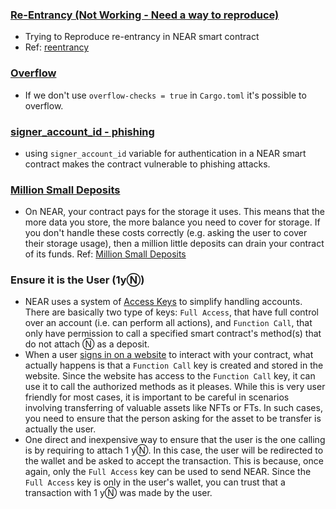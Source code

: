 ### [Re-Entrancy (Not Working - Need a way to reproduce)](https://github.com/hashcloak/NEAR-Vulnerabilities/tree/main/reentrancy)
- Trying to Reproduce re-entrancy in NEAR smart contract
- Ref: [reentrancy](https://docs.near.org/develop/contracts/security/callbacks)

### [Overflow](https://github.com/hashcloak/NEAR-Vulnerabilities/tree/main/overflow)
- If we don't use `overflow-checks = true` in `Cargo.toml` it's possible to overflow.

### [signer_account_id - phishing](https://github.com/hashcloak/NEAR-Vulnerabilities/tree/main/phishing)
- using `signer_account_id` variable for authentication in a NEAR smart contract makes the contract vulnerable to phishing attacks.

### [Million Small Deposits](https://github.com/hashcloak/NEAR-Vulnerabilities/tree/main/Million_Small_Deposits)
- On NEAR, your contract pays for the storage it uses. This means that the more data you store, the more balance you need to cover for storage. If you don't handle these costs correctly (e.g. asking the user to cover their storage usage), then a million little deposits can drain your contract of its funds. Ref: [Million Small Deposits](https://docs.near.org/develop/contracts/security/storage)

### Ensure it is the User (1yⓃ)
- NEAR uses a system of [Access Keys](https://docs.near.org/concepts/basics/accounts/access-keys) to simplify handling accounts. There are basically two type of keys: `Full Access`, that have full control over an account (i.e. can perform all actions), and `Function Call`, that only have permission to call a specified smart contract's method(s) that do not attach Ⓝ as a deposit.
- When a user [signs in on a website](https://docs.near.org/develop/integrate/frontend#user-sign-in) to interact with your contract, what actually happens is that a `Function Call` key is created and stored in the website. Since the website has access to the `Function Call` key, it can use it to call the authorized methods as it pleases. While this is very user friendly for most cases, it is important to be careful in scenarios involving transferring of valuable assets like NFTs or FTs. In such cases, you need to ensure that the person asking for the asset to be transfer is actually the user.
- One direct and inexpensive way to ensure that the user is the one calling is by requiring to attach 1 yⓃ. In this case, the user will be redirected to the wallet and be asked to accept the transaction. This is because, once again, only the `Full Access` key can be used to send NEAR. Since the `Full Access` key is only in the user's wallet, you can trust that a transaction with 1 yⓃ was made by the user.
